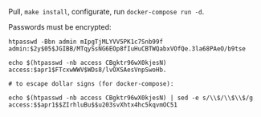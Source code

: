 Pull, `make install`, configurate, run `docker-compose run -d`.

Passwords must be encrypted:

```shell
htpasswd -Bbn admin mIpgTjMLYVV5PK1c7Snb99f
admin:$2y$05$JGIBB/MTqySsNG6EOp8fIuHuCBTWQabxVOfQe.3la68PAeO/b9tse

echo $(htpasswd -nb access CBgktr96wX0kjesN)
access:$apr1$FTcxwWWV$WDs8/lvOXSAesVnpSwoHb.

# to escape dollar signs (for docker-compose):

echo $(htpasswd -nb access CBgktr96wX0kjesN) | sed -e s/\\$/\\$\\$/g
access:$$apr1$$ZIrhluBu$$u203svXhtx4hc5kqvmOC51
```
